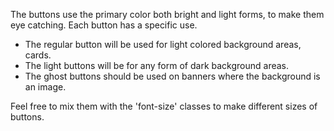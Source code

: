 The buttons use the primary color both bright and light forms, to make them eye catching. Each button has a specific use.

- The regular button will be used for light colored background areas, cards.
- The light buttons will be for any form of dark background areas.
- The ghost buttons should be used on banners where the background is an image.

Feel free to mix them with the 'font-size' classes to make different sizes of buttons.
